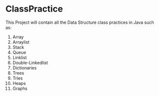 # ClassPractice
This Project will contain all the Data Structure class practices in Java such as:
1. Array
2. Arraylist
3. Stack
4. Queue
5. Linklist
6. Double-Linkedlist
7. Dictionaries
8. Trees
9. Tries
10. Heaps
11. Graphs
